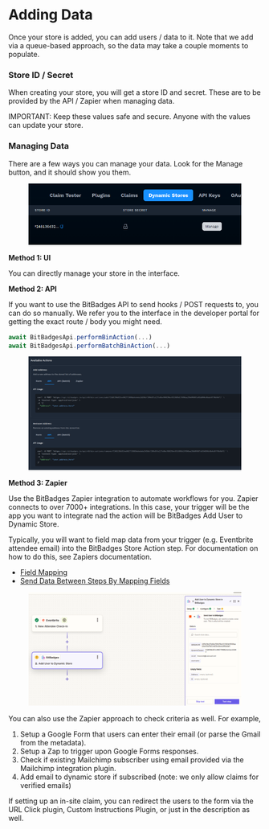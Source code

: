 # Adding Data

Once your store is added, you can add users / data to it. Note that we add via a queue-based approach, so the data may take a couple moments to populate.

### Store ID / Secret

When creating your store, you will get a store ID and secret. These are to be provided by the API / Zapier when managing data.&#x20;

IMPORTANT: Keep these values safe and secure. Anyone with the values can update your store.

### Managing Data

There are a few ways you can manage your data. Look for the Manage button, and it should show you them.

<figure><img src="../../../../.gitbook/assets/image (172).png" alt=""><figcaption></figcaption></figure>

**Method 1: UI**

You can directly manage your store in the interface.&#x20;

**Method 2: API**

If you want to use the BitBadges API to send hooks / POST requests to, you can do so manually. We refer you to the interface in the developer portal  for getting the exact route / body you might need.

```typescript
await BitBadgesApi.performBinAction(...)
await BitBadgesApi.performBatchBinAction(...)
```

<figure><img src="../../../../.gitbook/assets/image (173).png" alt=""><figcaption></figcaption></figure>

**Method 3: Zapier**

Use the BitBadges Zapier integration to automate workflows for you. Zapier connects to over 7000+ integrations. In this case, your trigger will be the app you want to integrate nad the action will be BitBadges Add User to Dynamic Store.

Typically, you will want to field map data from your trigger (e.g. Eventbrite attendee email) into the BitBadges Store Action step. For documentation on how to do this, see Zapiers documentation.

* [Field Mapping](https://help.zapier.com/hc/en-us/articles/31709122224653-Enter-data-in-Zap-fields#01JC4MFMXXJXSS7GBAYZP32XKZ)
* [Send Data Between Steps By Mapping Fields](https://help.zapier.com/hc/en-us/articles/8496343026701-Send-data-between-steps-by-mapping-fields)

<figure><img src="../../../../.gitbook/assets/image (174).png" alt=""><figcaption></figcaption></figure>

You can also use the Zapier approach to check criteria as well. For example,

1. Setup a Google Form that users can enter their email (or parse the Gmail from the metadata).
2. Setup a Zap to trigger upon Google Forms responses.
3. Check if existing Mailchimp subscriber using email provided via the Mailchimp integration plugin.
4. Add email to dynamic store if subscribed (note: we only allow claims for verified emails)

If setting up an in-site claim, you can redirect the users to the form via the URL Click plugin, Custom Instructions Plugin, or just in the description as well.
